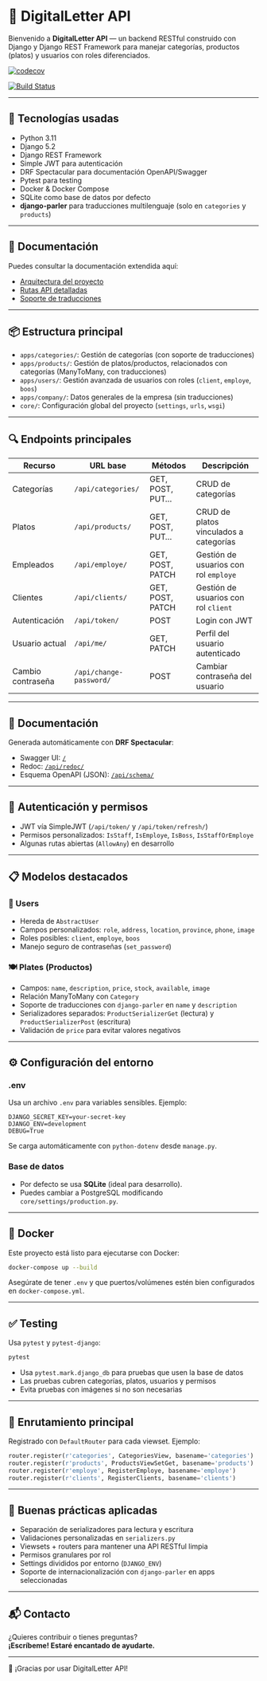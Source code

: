 
# 📄 DigitalLetter API

Bienvenido a **DigitalLetter API** — un backend RESTful construido con Django y Django REST Framework para manejar categorías, productos (platos) y usuarios con roles diferenciados.

[![codecov](https://codecov.io/gh/Jal7823/digitalLetter/branch/main/graph/badge.svg)](https://codecov.io/gh/Jal7823/digitalLetter)

[![Build Status](https://img.shields.io/badge/estado-estable-brightgreen)](https://github.com/Jal7823/digitalLetter/actions)

---

## 🚀 Tecnologías usadas

- Python 3.11
- Django 5.2
- Django REST Framework
- Simple JWT para autenticación
- DRF Spectacular para documentación OpenAPI/Swagger
- Pytest para testing
- Docker & Docker Compose
- SQLite como base de datos por defecto
- **django-parler** para traducciones multilenguaje (solo en `categories` y `products`)

---
## 📁 Documentación

Puedes consultar la documentación extendida aquí:

- [Arquitectura del proyecto](docs/architecture.md)  
- [Rutas API detalladas](docs/api-routes.md)  
- [Soporte de traducciones](docs/translations.md)  

---
## 📦 Estructura principal

- `apps/categories/`: Gestión de categorías (con soporte de traducciones)
- `apps/products/`: Gestión de platos/productos, relacionados con categorías (ManyToMany, con traducciones)
- `apps/users/`: Gestión avanzada de usuarios con roles (`client`, `employe`, `boos`)
- `apps/company/`: Datos generales de la empresa (sin traducciones)
- `core/`: Configuración global del proyecto (`settings`, `urls`, `wsgi`)

---

## 🔍 Endpoints principales

| Recurso           | URL base                | Métodos          | Descripción                            |
| ----------------- | ----------------------- | ---------------- | -------------------------------------- |
| Categorías        | `/api/categories/`      | GET, POST, PUT…  | CRUD de categorías                     |
| Platos            | `/api/products/`        | GET, POST, PUT…  | CRUD de platos vinculados a categorías |
| Empleados         | `/api/employe/`         | GET, POST, PATCH | Gestión de usuarios con rol `employe`  |
| Clientes          | `/api/clients/`         | GET, POST, PATCH | Gestión de usuarios con rol `client`   |
| Autenticación     | `/api/token/`           | POST             | Login con JWT                          |
| Usuario actual    | `/api/me/`              | GET, PATCH       | Perfil del usuario autenticado         |
| Cambio contraseña | `/api/change-password/` | POST             | Cambiar contraseña del usuario         |

---

## 📁 Documentación

Generada automáticamente con **DRF Spectacular**:

- Swagger UI: [`/`](http://localhost:8000/)
- Redoc: [`/api/redoc/`](http://localhost:8000/api/redoc/)
- Esquema OpenAPI (JSON): [`/api/schema/`](http://localhost:8000/api/schema/)

---

## 🔐 Autenticación y permisos

- JWT vía SimpleJWT (`/api/token/` y `/api/token/refresh/`)
- Permisos personalizados: `IsStaff`, `IsEmploye`, `IsBoss`, `IsStaffOrEmploye`
- Algunas rutas abiertas (`AllowAny`) en desarrollo

---

## 📋 Modelos destacados

### 🧑 Users

- Hereda de `AbstractUser`
- Campos personalizados: `role`, `address`, `location`, `province`, `phone`, `image`
- Roles posibles: `client`, `employe`, `boos`
- Manejo seguro de contraseñas (`set_password`)

### 🍽 Plates (Productos)

- Campos: `name`, `description`, `price`, `stock`, `available`, `image`
- Relación ManyToMany con `Category`
- Soporte de traducciones con `django-parler` en `name` y `description`
- Serializadores separados: `ProductSerializerGet` (lectura) y `ProductSerializerPost` (escritura)
- Validación de `price` para evitar valores negativos

---

## ⚙️ Configuración del entorno

### .env

Usa un archivo `.env` para variables sensibles. Ejemplo:

```env
DJANGO_SECRET_KEY=your-secret-key
DJANGO_ENV=development
DEBUG=True
```

Se carga automáticamente con `python-dotenv` desde `manage.py`.

### Base de datos

- Por defecto se usa **SQLite** (ideal para desarrollo).
- Puedes cambiar a PostgreSQL modificando `core/settings/production.py`.

---

## 🐳 Docker

Este proyecto está listo para ejecutarse con Docker:

```bash
docker-compose up --build
```

Asegúrate de tener `.env` y que puertos/volúmenes estén bien configurados en `docker-compose.yml`.

---

## ✅ Testing

Usa `pytest` y `pytest-django`:

```bash
pytest
```

- Usa `pytest.mark.django_db` para pruebas que usen la base de datos
- Las pruebas cubren categorías, platos, usuarios y permisos
- Evita pruebas con imágenes si no son necesarias

---

## 🔀 Enrutamiento principal

Registrado con `DefaultRouter` para cada viewset. Ejemplo:

```python
router.register(r'categories', CategoriesView, basename='categories')
router.register(r'products', ProductsViewSetGet, basename='products')
router.register(r'employe', RegisterEmploye, basename='employe')
router.register(r'clients', RegisterClients, basename='clients')
```

---

## 🧠 Buenas prácticas aplicadas

- Separación de serializadores para lectura y escritura
- Validaciones personalizadas en `serializers.py`
- Viewsets + routers para mantener una API RESTful limpia
- Permisos granulares por rol
- Settings divididos por entorno (`DJANGO_ENV`)
- Soporte de internacionalización con `django-parler` en apps seleccionadas

---

## 📬 Contacto

¿Quieres contribuir o tienes preguntas?\
**¡Escríbeme! Estaré encantado de ayudarte.**

---

🎉 ¡Gracias por usar DigitalLetter API!

